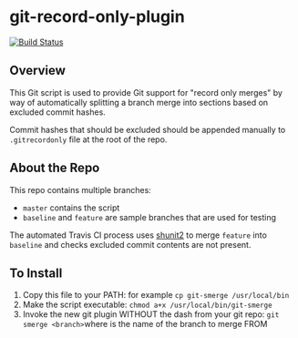# git-record-only-plugin
[![Build Status](https://travis-ci.org/NaanProphet/git-record-only-plugin.svg?branch=master)](https://travis-ci.org/NaanProphet/git-record-only-plugin)

## Overview

This Git script is used to provide Git support for "record only merges" by way of automatically splitting a branch merge into sections based on excluded commit hashes.

Commit hashes that should be excluded should be appended manually to `.gitrecordonly` file at the root of the repo.

## About the Repo

This repo contains multiple branches:

- `master` contains the script
- `baseline` and `feature` are sample branches that are used for testing

The automated Travis CI process uses [shunit2](https://github.com/kward/shunit2) to merge `feature` into `baseline` and checks excluded commit contents are not present.

## To Install

1. Copy this file to your PATH: for example `cp git-smerge /usr/local/bin`
2. Make the script executable: `chmod a+x /usr/local/bin/git-smerge`
3. Invoke the new git plugin WITHOUT the dash from your git repo: `git smerge <branch>`where <branch> is the name of the branch to merge FROM
